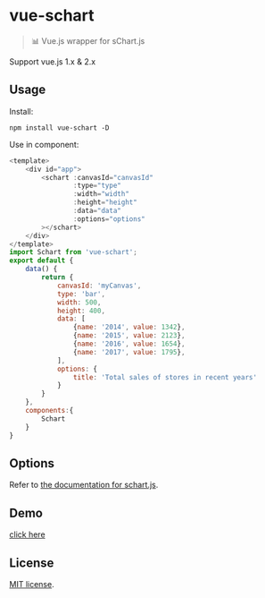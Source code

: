 # vue-schart

>  :bar_chart: Vue.js wrapper for sChart.js

Support vue.js 1.x & 2.x

## Usage
Install:

```
npm install vue-schart -D
```

Use in component:

```javascript
<template>
    <div id="app">
        <schart :canvasId="canvasId"
				:type="type"
				:width="width"
				:height="height"
				:data="data"
				:options="options"
		></schart>
    </div>
</template>
import Schart from 'vue-schart';
export default {
	data() {
		return {
			canvasId: 'myCanvas',
			type: 'bar',
			width: 500,
			height: 400,
			data: [
				{name: '2014', value: 1342},
				{name: '2015', value: 2123},
				{name: '2016', value: 1654},
				{name: '2017', value: 1795},
			],
			options: {
				title: 'Total sales of stores in recent years'
			}
		}
	},
    components:{
		Schart
	}
}
```
## Options

Refer to [the documentation for schart.js](http://test.omwteam.com/sChart/en.html).

## Demo
[click here](http://test.omwteam.com/sChart/demo.html)

## License
[MIT license](https://github.com/lin-xin/vue-schart/blob/master/LICENCE).